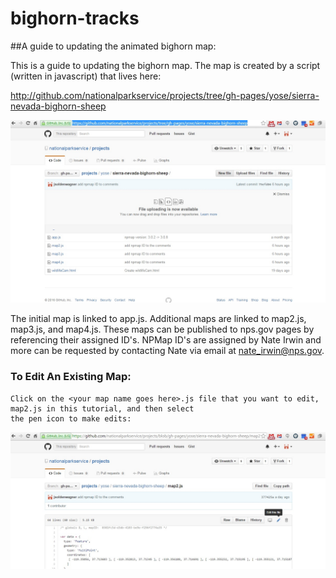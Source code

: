 # bighorn-tracks
##A guide to updating the animated bighorn map:

  This is a guide to updating the bighorn map.  The map is created by a script (written in javascript) that lives here:
  
  http://github.com/nationalparkservice/projects/tree/gh-pages/yose/sierra-nevada-bighorn-sheep
  
  ![](screenshots/mapScripts.jpg)
  
  The initial map is linked to app.js. Additional maps are linked to map2.js, map3.js, and map4.js. 
  These maps can be published to nps.gov pages by referencing their assigned ID's. NPMap ID's are assigned by Nate Irwin and more can be requested by contacting Nate via email at nate_irwin@nps.gov.
  
### To Edit An Existing Map: 
    Click on the <your map name goes here>.js file that you want to edit, map2.js in this tutorial, and then select 
    the pen icon to make edits:
    
![](screenshots/editJavascript.jpg)
